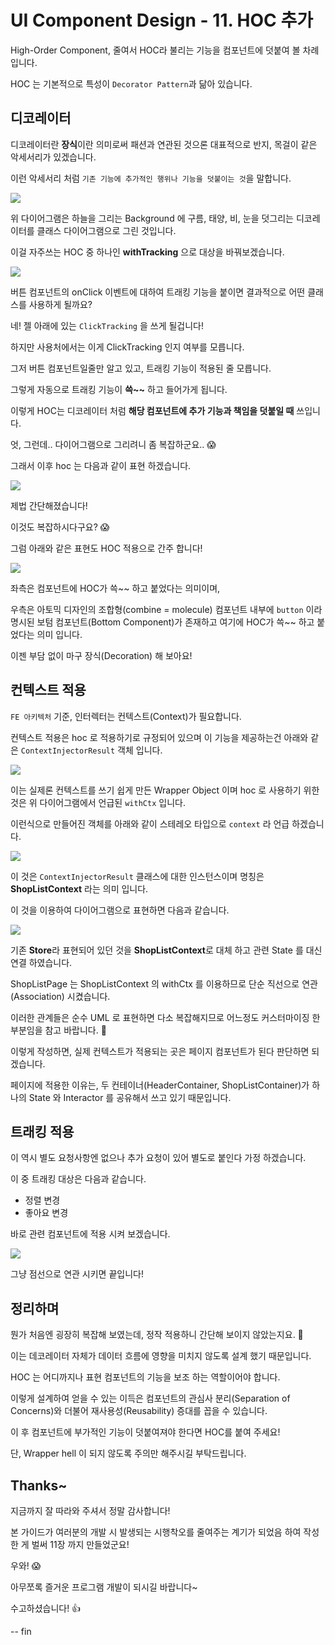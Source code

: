 # UI Component Design - 11. HOC 추가

High-Order Component, 줄여서 HOC라 불리는 기능을 컴포넌트에 덧붙여 볼 차례 입니다.

HOC 는 기본적으로 특성이 `Decorator Pattern`과 닮아 있습니다.

## 디코레이터

디코레이터란 **장식**이란 의미로써 패션과 연관된 것으론 대표적으로 반지, 목걸이 같은 악세서리가 있겠습니다.

이런 악세서리 처럼 `기존 기능에 추가적인 행위나 기능을 덧붙이는 것`을 말합니다.

![](images/ui-design-011/ui-design-011-decorator.png)

위 다이어그램은 하늘을 그리는 Background 에 구름, 태양, 비, 눈을 덧그리는 디코레이터를 클래스 다이어그램으로 그린 것입니다.

이걸 자주쓰는 HOC 중 하나인 **withTracking** 으로 대상을 바꿔보겠습니다.

![](images/ui-design-011/ui-design-011-hoc.png)

버튼 컴포넌트의 onClick 이벤트에 대하여 트래킹 기능을 붙이면 결과적으로 어떤 클래스를 사용하게 될까요?

네! 젤 아래에 있는 `ClickTracking` 을 쓰게 될겁니다!

하지만 사용처에서는 이게 ClickTracking 인지 여부를 모릅니다.

그저 버튼 컴포넌트일줄만 알고 있고, 트래킹 기능이 적용된 줄 모릅니다.

그렇게 자동으로 트래킹 기능이 **쓱~~** 하고 들어가게 됩니다.

이렇게 HOC는 디코레이터 처럼 **해당 컴포넌트에 추가 기능과 책임을 덧붙일 때** 쓰입니다.

엇, 그런데.. 다이어그램으로 그리려니 좀 복잡하군요.. 😱

그래서 이후 hoc 는 다음과 같이 표현 하겠습니다.

![](images/ui-design-011/ui-design-011-hoc002.png)

제법 간단해졌습니다!

이것도 복잡하시다구요? 😱

그럼 아래와 같은 표현도 HOC 적용으로 간주 합니다!

![](images/ui-design-011/ui-design-011-hoc003.png)

좌측은 컴포넌트에 HOC가 쓱~~ 하고 붙었다는 의미이며,

우측은 아토믹 디자인의 조합형(combine = molecule) 컴포넌트 내부에 `button` 이라 명시된 보텀 컴포넌트(Bottom Component)가 존재하고 여기에 HOC가 쓱~~ 하고 붙었다는 의미 입니다.

이젠 부담 없이 마구 장식(Decoration) 해 보아요!

## 컨텍스트 적용

`FE 아키텍처` 기준, 인터렉터는 컨텍스트(Context)가 필요합니다.

컨텍스트 적용은 hoc 로 적용하기로 규정되어 있으며 이 기능을 제공하는건 아래와 같은 `ContextInjectorResult` 객체 입니다.

![](images/ui-design-011/ui-design-011-ctx001.png)

이는 실제론 컨텍스트를 쓰기 쉽게 만든 Wrapper Object 이며 hoc 로 사용하기 위한 것은 위 다이어그램에서 언급된 `withCtx` 입니다.

이런식으로 만들어진 객체를 아래와 같이 스테레오 타입으로 `context` 라 언급 하겠습니다.

![](images/ui-design-011/ui-design-011-ctx002.png)

이 것은 `ContextInjectorResult` 클래스에 대한 인스턴스이며 명칭은 **ShopListContext** 라는 의미 입니다.

이 것을 이용하여 다이어그램으로 표현하면 다음과 같습니다.

![](images/ui-design-011/ui-design-011-context001.png)

기존 **Store**라 표현되어 있던 것을 **ShopListContext**로 대체 하고 관련 State 를 대신 연결 하였습니다.

ShopListPage 는 ShopListContext 의 withCtx 를 이용하므로 단순 직선으로 연관(Association) 시켰습니다.

이러한 관계들은 순수 UML 로 표현하면 다소 복잡해지므로 어느정도 커스터마이징 한 부분임을 참고 바랍니다. 🙂

이렇게 작성하면, 실제 컨텍스트가 적용되는 곳은 페이지 컴포넌트가 된다 판단하면 되겠습니다.

페이지에 적용한 이유는, 두 컨테이너(HeaderContainer, ShopListContainer)가 하나의 State 와 Interactor 를 공유해서 쓰고 있기 때문입니다.

## 트래킹 적용

이 역시 별도 요청사항엔 없으나 추가 요청이 있어 별도로 붙인다 가정 하겠습니다.

이 중 트래킹 대상은 다음과 같습니다.

- 정렬 변경
- 좋아요 변경

바로 관련 컴포넌트에 적용 시켜 보겠습니다.

![](images/ui-design-011/ui-design-011-comp001.png)

그냥 점선으로 연관 시키면 끝입니다!

## 정리하며

뭔가 처음엔 굉장히 복잡해 보였는데, 정작 적용하니 간단해 보이지 않았는지요. 🙂

이는 데코레이터 자체가 데이터 흐름에 영향을 미치지 않도록 설계 했기 때문입니다.

HOC 는 어디까지나 표현 컴포넌트의 기능을 보조 하는 역할이어야 합니다.

이렇게 설계하여 얻을 수 있는 이득은 컴포넌트의 관심사 분리(Separation of Concerns)와 더불어 재사용성(Reusability) 증대를 꼽을 수 있습니다.

이 후 컴포넌트에 부가적인 기능이 덧붙여져야 한다면 HOC를 붙여 주세요!

단, Wrapper hell 이 되지 않도록 주의만 해주시길 부탁드립니다.

## Thanks~

지금까지 잘 따라와 주셔서 정말 감사합니다!

본 가이드가 여러분의 개발 시 발생되는 시행착오를 줄여주는 계기가 되었음 하여 작성한 게 벌써 11장 까지 만들었군요!

우와! 😱

아무쪼록 즐거운 프로그램 개발이 되시길 바랍니다~

수고하셨습니다! 👍

-- fin
